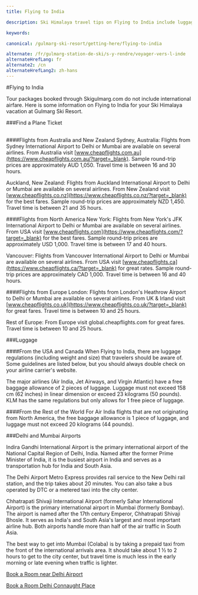 ```yaml
---
title: Flying to India

description: Ski Himalaya travel tips on Flying to India include luggage requirements, flight, and airport info to help make your Ski Gulmarg holidays hassle free.

keywords:

canonical: /gulmarg-ski-resort/getting-here/flying-to-india

alternate: /fr/gulmarg-station-de-ski/s-y-rendre/voyager-vers-l-inde
alternateHrefLang: fr
alternate2: /cn
alternateHrefLang2: zh-hans
---
```


#Flying to India

Tour packages booked through Skigulmarg.com do not include international airfare. Here is some information on Flying to India for your Ski Himalaya vacation at Gulmarg Ski Resort.

###Find a Plane Ticket
<div style="margin-bottom:30px;">
<script async charset="utf-8" src="//www.travelpayouts.com/widgets/4fd0f28cfb509ed6b7a189f85da45e3d.js?v=1593" async></script>
</div>
<!-- <script async src="https://www.cheapflights.com/api/v1" data-cf-api></script>
<div class="cheapflights text-center m-b-40"></div> -->


####Flights from Australia and New Zealand
Sydney, Australia: Flights from Sydney International Airport to Delhi or Mumbai are available on several airlines. From Australia visit [www.cheapflights.com.au](https://www.cheapflights.com.au/?target=_blank). Sample round-trip prices are approximately AUD 1,050. Travel time is between 16 and 30 hours.

Auckland, New Zealand: Flights from Auckland International Airport to Delhi or Mumbai are available on several airlines. From New Zealand visit [www.cheapflights.co.nz](https://www.cheapflights.co.nz/?target=_blank) for the best fares. Sample round-trip prices are approximately NZD 1,450. Travel time is between 21 and 35 hours.

####Flights from North America
New York: Flights from New York's JFK International Airport to Delhi or Mumbai are available on several airlines. From USA visit [www.cheapflights.com](https://www.cheapflights.com/?target=_blank) for the best fares. Sample round-trip prices are approximately USD 1,000. Travel time is between 17 and 40 hours.

Vancouver: Flights from Vancouver International Airport to Delhi or Mumbai are available on several airlines. From USA visit [www.cheapflights.ca](https://www.cheapflights.ca/?target=_blank) for great rates. Sample round-trip prices are approximately CAD 1,000. Travel time is between 16 and 40 hours.

####Flights from Europe
London: Flights from London's Heathrow Airport to Delhi or Mumbai are available on several airlines. From UK & Irland visit [www.cheapflights.co.uk](https://www.cheapflights.co.uk/?target=_blank) for great fares. Travel time is between 10 and 25 hours.

Rest of Europe: From Europe visit global.cheapflights.com for great fares. Travel time is between 10 and 25 hours.

###Luggage

####From the USA and Canada
When Flying to India, there are luggage regulations (including weight and size) that travelers should be aware of. Some guidelines are listed below, but you should always double check on your airline carrier's website.

The major airlines (Air India, Jet Airways, and Virgin Atlantic) have a free baggage allowance of 2 pieces of luggage. Luggage must not exceed 158 cm (62 inches) in linear dimension or exceed 23 kilograms (50 pounds). KLM has the same regulations but only allows for 1 free piece of luggage.

####From the Rest of the World
For Air India flights that are not originating from North America, the free baggage allowance is 1 piece of luggage, and luggage must not exceed 20 kilograms (44 pounds).

###Delhi and Mumbai Airports

Indira Gandhi International Airport is the primary international airport of the National Capital Region of Delhi, India.  Named after the former Prime Minister of India, it is the busiest airport in India and serves as a transportation hub for India and South Asia.

The Delhi Airport Metro Express provides rail service to the New Delhi rail station, and the trip takes about 20 minutes. You can also take a bus operated by DTC or a metered taxi into the city center.

Chhatrapati Shivaji International Airport (formerly Sahar International Airport) is the primary international airport in Mumbai (formerly Bombay).  The airport is named after the 17th century Emperor, Chhatrapati Shivaji Bhosle.  It serves as India's and South Asia's largest and most important airline hub.  Both airports handle more than half of the air traffic in South Asia.

The best way to get into Mumbai (Colaba) is by taking a prepaid taxi from the front of the international arrivals area. It should take about 1 ½ to 2 hours to get to the city center, but travel time is much less in the early morning or late evening when traffic is lighter.

[Book a Room near Delhi Airport](http://www.agoda.com/hotels-near-indira-gandhi-international-airport/airport/new-delhi-and-ncr-in.html?cid=1650708&target=_blank&classes=btn,btn-rounded,btn-outline "Book Now near Delhi Airport")

[Book a Room Delhi Connaught Place](http://www.agoda.com/hotels-near-connaught-place/attractions/new-delhi-and-ncr-in.html?cid=1650708&target=_blank&classes=btn,btn-rounded,btn-outline "Book Now near Delhi Connaught Place")
